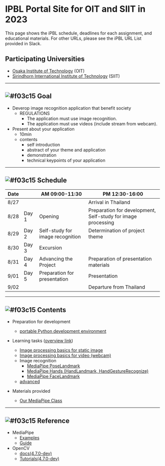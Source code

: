 # IPBL Portal Site for OIT and SIIT in 2023

This page shows the iPBL schedule, deadlines for each assignment, and educational materials. For other URLs, please see the iPBL URL List provided in Slack.

## Participating Universities
- [Osaka Institute of Technology](http://www.oit.ac.jp/english/index.html) (OIT)
- [Sirindhorn International Institute of Technology](https://www.siit.tu.ac.th/) (SIIT)
---

## ![#f03c15](https://via.placeholder.com/15/f03c15/000000?text=+) Goal
- Deverop image recognition application that benefit society
    - REGULATIONS
        - The application must use image recognition.
        - The application must use videos (include stream from webcam).
- Present about your application
    - 10min
    - contents
        - self introduction
        - abstract of your theme and application
        - demonstration
        - technical keypoints of your application

---
## ![#f03c15](https://via.placeholder.com/15/f03c15/000000?text=+) Schedule
|Date||AM 09:00-11:30|PM 12:30-16:00|
|-|-|-|-|
|8/27|||Arrival in Thailand|
|8/28|Day 1|Opening|Preparation for development, Self-study for image processing|
|8/29|Day 2|Self-study for image recognition|Determination of project theme|
|8/30|Day 3|Excursion||
|8/31|Day 4|Advancing the Project|Preparation of presentation materials|
|9/01|Day 5|Preparation for presentation|Presentation|
|9/02|||Departure from Thailand|

---
## ![#f03c15](https://via.placeholder.com/15/f03c15/000000?text=+) Contents
- Preparation for development
    - [portable Python development environment](./setup/python%2Bvscode.md)

- Learning tasks ([overview link](https://github.com/ipbl-oit-siit/image_recognition))
    - [Image processing basics for static image](basics/basics_image.md)
    - [Image processing basics for video (webcam)](basics/basics_video.md)
    - Image recognition
        - [MediaPipe PoseLandmark](mediapipe/pose.md)
        - [MediaPipe Hands (HandLandmark, HandGestureRecognize)](mediapipe/hand.md)
        - [MediaPipe FaceLandmark](mediapipe/face.md)
    - [advanced](advanced/advanced.md)

- Materials provided
    - [Our MediaPipe Class](https://github.com/ipbl-oit-siit/MediaPipeClass)

---
## ![#f03c15](https://via.placeholder.com/15/f03c15/000000?text=+) Reference
- MediaPipe
    - [Examples](https://developers.google.com/mediapipe/solutions/examples)
    - [Guide](https://developers.google.com/mediapipe/solutions/guide)
- OpenCV
    - [docs(4.7.0-dev)](https://docs.opencv.org/4.x/)
    - [Tutorials(4.7.0-dev)](https://docs.opencv.org/4.x/d9/df8/tutorial_root.html)





